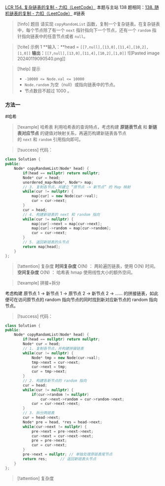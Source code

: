 [LCR 154. 复杂链表的复制 - 力扣（LeetCode）](https://leetcode.cn/problems/fu-za-lian-biao-de-fu-zhi-lcof/description/)
本题与主站 138 题相同：[138. 随机链表的复制 - 力扣（LeetCode）](https://leetcode.cn/problems/copy-list-with-random-pointer/description/)
#链表 
> [!info] 题目
> 请实现 `copyRandomList` 函数，复制一个复杂链表。在复杂链表中，每个节点除了有一个 `next` 指针指向下一个节点，还有一个 `random` 指针指向链表中的任意节点或者 `null`。

> [!cite] 示例 1
> **输入：**head = `[[7,null],[13,0],[11,4],[10,2],[1,0]]`
> **输出：**`[[7,null],[13,0],[11,4],[10,2],[1,0]]`
> ![[Pasted image 20240119090540.png]]

> [!help] 提示
> - `-10000 <= Node.val <= 10000`
> - `Node.random` 为空（null）或指向链表中的节点。
> - 节点数目不超过 1000 。
### 方法一
#哈希 
> [!example] 哈希表
利用哈希表的查询特点，考虑构建 **原链表节点** 和 **新链表对应节点** 的键值对映射关系，再遍历构建新链表各节点的 `next` 和 `random` 引用指向即可。

> [!success] 代码：
```cpp
class Solution {
public:
    Node* copyRandomList(Node* head) {
        if(head == nullptr) return nullptr;
        Node* cur = head;
        unordered_map<Node*, Node*> map;
        // 3. 复制各节点，并建立 “原节点 -> 新节点” 的 Map 映射
        while(cur != nullptr) {
            map[cur] = new Node(cur->val);
            cur = cur->next;
        }
        cur = head;
        // 4. 构建新链表的 next 和 random 指向
        while(cur != nullptr) {
            map[cur]->next = map[cur->next];
            map[cur]->random = map[cur->random];
            cur = cur->next;
        }
        // 5. 返回新链表的头节点
        return map[head];
    }
};
```
> [!attention] 复杂度
> **时间复杂度** O(N) ： 两轮遍历链表，使用 O(N) 时间。
> **空间复杂度** O(N) ： 哈希表 hmap 使用线性大小的额外空间。


> [!example] 拼接+拆分

考虑构建 原节点 1 -> 新节点 1 -> 原节点 2 -> 新节点 2 -> …… 的拼接链表，如此便可在访问原节点的 random 指向节点的同时找到新对应新节点的 random 指向节点。
> [!success] 代码：
```cpp
class Solution {
public:
    Node* copyRandomList(Node* head) {
        if(head == nullptr) return nullptr;
        Node* cur = head;
        // 1. 复制各节点，并构建拼接链表
        while(cur != nullptr) {
            Node* tmp = new Node(cur->val);
            tmp->next = cur->next;
            cur->next = tmp;
            cur = tmp->next;
        }
        // 2. 构建各新节点的 random 指向
        cur = head;
        while(cur != nullptr) {
            if(cur->random != nullptr)
                cur->next->random = cur->random->next;
            cur = cur->next->next;
        }
        // 3. 拆分两链表
        cur = head->next;
        Node* pre = head, *res = head->next;
        while(cur->next != nullptr) {
            pre->next = pre->next->next;
            cur->next = cur->next->next;
            pre = pre->next;
            cur = cur->next;
        }
        pre->next = nullptr; // 单独处理原链表尾节点
        return res;      // 返回新链表头节点
    }
};
```
> [!attention] 复杂度
> 